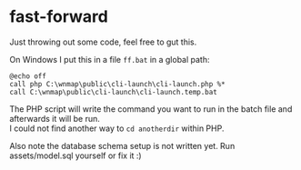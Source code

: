 # fast-forward

Just throwing out some code, feel free to gut this.

On Windows I put this in a file `ff.bat` in a global path:

```
@echo off
call php C:\wnmap\public\cli-launch\cli-launch.php %*
call C:\wnmap\public\cli-launch\cli-launch.temp.bat
```

The PHP script will write the command you want to run in the batch file and afterwards it will be run.  
I could not find another way to `cd anotherdir` within PHP.

Also note the database schema setup is not written yet. Run assets/model.sql yourself or fix it :)
